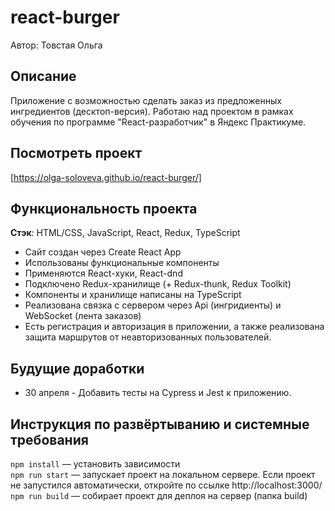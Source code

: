 # react-burger
Автор: Товстая Ольга

## Описание
Приложение с возможностью сделать заказ из предложенных ингредиентов (десктоп-версия). Работаю над проектом в рамках обучения по программе "React-разработчик" в Яндекс Практикуме.

## Посмотреть проект
[https://olga-soloveva.github.io/react-burger/]

## Функциональность проекта

__Стэк__: HTML/CSS, JavaScript, React, Redux, TypeScript

* Сайт создан через Create React App
* Использованы функциональные компоненты
* Применяются React-хуки, React-dnd 
* Подключено Redux-хранилище (+ Redux-thunk, Redux Toolkit)
* Компоненты и хранилище написаны на TypeScript
* Реализована связка с сервером через Api (ингридиенты) и WebSocket (лента заказов)
* Есть регистрация и авторизация в приложении, а также реализована защита маршрутов от неавторизованных пользователей.


## Будущие доработки
* 30 апреля - Добавить тесты на Cypress и Jest к приложению.

## Инструкция по развёртыванию и системные требования
`npm install` — установить зависимости   
`npm run start` — запускает проект на локальном сервере. Если проект не запустился автоматически, откройте по ссылке http://localhost:3000/   
`npm run build` — собирает проект для деплоя на сервер (папка build)
